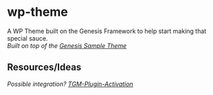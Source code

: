 # wp-theme
A WP Theme built on the Genesis Framework to help start making that special sauce.\
*Built on top of the [Genesis Sample Theme](https://demo.studiopress.com/genesis-sample/gutenberg-optimized/)*

## Resources/Ideas
*Possible integration? [TGM-Plugin-Activation](https://github.com/TGMPA/TGM-Plugin-Activation)*